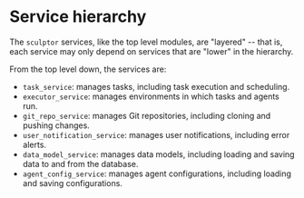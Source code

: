 # Service hierarchy

The `sculptor` services, like the top level modules, are "layered" --
that is, each service may only depend on services that are "lower" in the hierarchy.

From the top level down, the services are:

- `task_service`: manages tasks, including task execution and scheduling.
- `executor_service`: manages environments in which tasks and agents run.
- `git_repo_service`: manages Git repositories, including cloning and pushing changes.
- `user_notification_service`: manages user notifications, including error alerts.
- `data_model_service`: manages data models, including loading and saving data to and from the database.
- `agent_config_service`: manages agent configurations, including loading and saving configurations.

